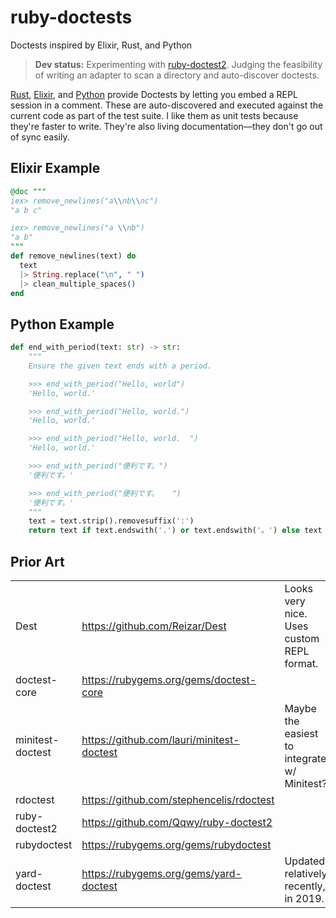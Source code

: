 # ruby-doctests
Doctests inspired by Elixir, Rust, and Python

> **Dev status:** Experimenting with [ruby-doctest2](https://github.com/Qqwy/ruby-doctest2). Judging the feasibility of writing an adapter to scan a directory and auto-discover doctests.

[Rust](https://doc.rust-lang.org/rustdoc/write-documentation/documentation-tests.html), [Elixir](https://hexdocs.pm/elixir/main/docs-tests-and-with.html), and [Python](https://wiki.python.org/moin/DocTest) provide Doctests by letting you embed a REPL session in a comment. These are auto-discovered and executed against the current code as part of the test suite. I like them as unit tests because they're faster to write. They're also living documentation—they don't go out of sync easily.

## Elixir Example

```Elixir
@doc """
iex> remove_newlines("a\\nb\\nc")
"a b c"

iex> remove_newlines("a \\nb")
"a b"
"""
def remove_newlines(text) do
  text
  |> String.replace("\n", " ")
  |> clean_multiple_spaces()
end
```

## Python Example

```Python
def end_with_period(text: str) -> str:
    """
    Ensure the given text ends with a period.

    >>> end_with_period("Hello, world")
    'Hello, world.'

    >>> end_with_period("Hello, world.")
    'Hello, world.'

    >>> end_with_period("Hello, world.  ")
    'Hello, world.'

    >>> end_with_period("便利です。")
    '便利です。'

    >>> end_with_period("便利です。   ")
    '便利です。'
    """
    text = text.strip().removesuffix(':')
    return text if text.endswith('.') or text.endswith('。') else text + '.'
```

## Prior Art

|                |                                           |                                           |
|----------------|-------------------------------------------|-------------------------------------------|
|Dest            |https://github.com/Reizar/Dest             |Looks very nice. Uses custom REPL format.  |
|doctest-core    |https://rubygems.org/gems/doctest-core     |                                           |
|minitest-doctest|https://github.com/lauri/minitest-doctest  |Maybe the easiest to integrate w/ Minitest?|
|rdoctest        |https://github.com/stephencelis/rdoctest   |                                           |
|ruby-doctest2   |https://github.com/Qqwy/ruby-doctest2      |                                           |
|rubydoctest     |https://rubygems.org/gems/rubydoctest      |                                           |
|yard-doctest    |https://rubygems.org/gems/yard-doctest     |Updated relatively recently, in 2019.      |


